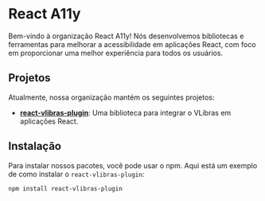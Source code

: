 # React A11y

Bem-vindo à organização React A11y!
Nós desenvolvemos bibliotecas e ferramentas para melhorar a acessibilidade em aplicações React, com foco em proporcionar uma melhor experiência para todos os usuários.

## Projetos

Atualmente, nossa organização mantém os seguintes projetos:

- **[react-vlibras-plugin](https://github.com/react-a11y/react-vlibras-plugin)**: Uma biblioteca para integrar o VLibras em aplicações React.

## Instalação

Para instalar nossos pacotes, você pode usar o npm. Aqui está um exemplo de como instalar o `react-vlibras-plugin`:

```bash
npm install react-vlibras-plugin
```
